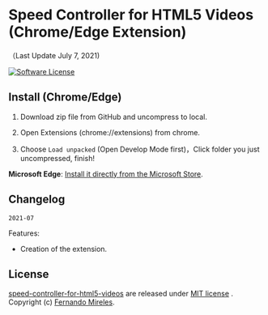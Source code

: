 # Speed Controller for HTML5 Videos (Chrome/Edge Extension)

（Last Update July 7, 2021)

[![Software License](https://img.shields.io/badge/license-MIT-brightgreen.svg)](LICENSE)

## Install (Chrome/Edge)

1. Download zip file from GitHub and uncompress to local.

2. Open Extensions (chrome://extensions) from chrome.

3. Choose `Load unpacked` (Open Develop Mode first)，Click folder you just uncompressed, finish!

**Microsoft Edge**:
[Install it directly from the Microsoft Store](https://microsoftedge.microsoft.com/addons/detail/speed-controller-for-html/dmanofidmlhjjieigmhojceepjkgmadj).

## Changelog

`2021-07`

Features:
- Creation of the extension.

## License

[speed-controller-for-html5-videos](https://github.com/fernandomireles/speed-controller-for-HTML5-videos/) are released under [MIT license](https://github.com/fernandomireles/speed-controller-for-HTML5-videos/blob/main/LICENSE) . Copyright (c) [Fernando Mireles](https://github.com/fernandomireles).